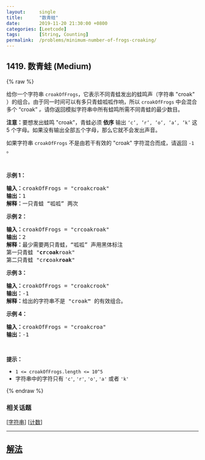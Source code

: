 ```yaml
---
layout:     single
title:      "数青蛙"
date:       2019-11-20 21:30:00 +0800
categories: [Leetcode]
tags:       [String, Counting]
permalink:  /problems/minimum-number-of-frogs-croaking/
---
```


## 1419. 数青蛙 (Medium)

{% raw %}

<p>给你一个字符串 <code>croakOfFrogs</code>，它表示不同青蛙发出的蛙鸣声（字符串 &quot;croak&quot; ）的组合。由于同一时间可以有多只青蛙呱呱作响，所以&nbsp;<code>croakOfFrogs</code> 中会混合多个 &ldquo;croak&rdquo; <em>。</em>请你返回模拟字符串中所有蛙鸣所需不同青蛙的最少数目。</p>

<p><strong>注意：</strong>要想发出蛙鸣 &quot;croak&quot;，青蛙必须 <strong>依序</strong> 输出 <code>&lsquo;c&rsquo;, &rsquo;r&rsquo;, &rsquo;o&rsquo;, &rsquo;a&rsquo;, &rsquo;k&rsquo;</code> 这 5 个字母。如果没有输出全部五个字母，那么它就不会发出声音。</p>

<p>如果字符串 <code>croakOfFrogs</code> 不是由若干有效的 &quot;croak&quot; 字符混合而成，请返回 <code>-1</code> 。</p>

<p>&nbsp;</p>

<p><strong>示例 1：</strong></p>

<pre>
<strong>输入：</strong>croakOfFrogs = &quot;croakcroak&quot;
<strong>输出：</strong>1 
<strong>解释：</strong>一只青蛙 &ldquo;呱呱&rdquo; 两次
</pre>

<p><strong>示例 2：</strong></p>

<pre>
<strong>输入：</strong>croakOfFrogs = &quot;crcoakroak&quot;
<strong>输出：</strong>2 
<strong>解释：</strong>最少需要两只青蛙，&ldquo;呱呱&rdquo; 声用黑体标注
第一只青蛙 &quot;<strong>cr</strong>c<strong>oak</strong>roak&quot;
第二只青蛙 &quot;cr<strong>c</strong>oak<strong>roak</strong>&quot;
</pre>

<p><strong>示例 3：</strong></p>

<pre>
<strong>输入：</strong>croakOfFrogs = &quot;croakcrook&quot;
<strong>输出：</strong>-1
<strong>解释：</strong>给出的字符串不是 &quot;croak<strong>&quot;</strong> 的有效组合。
</pre>

<p><strong>示例 4：</strong></p>

<pre>
<strong>输入：</strong>croakOfFrogs = &quot;croakcroa&quot;
<strong>输出：</strong>-1
</pre>

<p>&nbsp;</p>

<p><strong>提示：</strong></p>

<ul>
	<li><code>1 &lt;=&nbsp;croakOfFrogs.length &lt;= 10^5</code></li>
	<li>字符串中的字符只有 <code>&#39;c&#39;</code>, <code>&#39;r&#39;</code>, <code>&#39;o&#39;</code>, <code>&#39;a&#39;</code> 或者 <code>&#39;k&#39;</code></li>
</ul>

{% endraw %}

### 相关话题
  [[字符串](https://github.com/awesee/leetcode/tree/master/tag/string/README.md)]
  [[计数](https://github.com/awesee/leetcode/tree/master/tag/counting/README.md)]

---

## [解法](https://github.com/awesee/leetcode/tree/master/problems/minimum-number-of-frogs-croaking)
